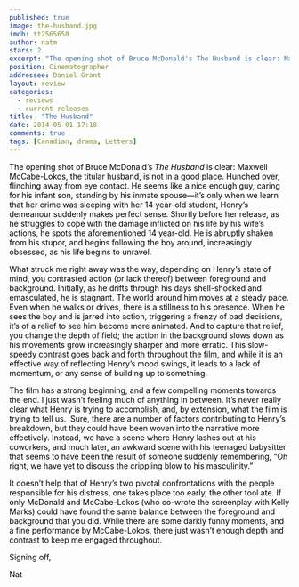 ```yaml
---
published: true
image: the-husband.jpg
imdb: tt2565650
author: natm
stars: 2
excerpt: "The opening shot of Bruce McDonald's The Husband is clear: Maxwell McCabe-Lokos, the titular husband, is not in a good place."
position: Cinematographer
addressee: Daniel Grant
layout: review
categories: 
  - reviews
  - current-releases
title:  "The Husband"
date: 2014-05-01 17:18
comments: true
tags: [Canadian, drama, Letters]
---
```

<p><span style="color:black;">The opening shot of Bruce McDonald&rsquo;s <em>The Husband</em> is clear: Maxwell McCabe-Lokos, the titular husband, is not in a good place. Hunched over, flinching away from eye contact. He seems like a nice enough guy, caring for his infant son, standing by his inmate spouse&mdash;it&rsquo;s only when we learn that her crime was sleeping with her 14 year-old student, Henry&rsquo;s demeanour suddenly makes perfect sense. Shortly before her release, as he struggles to cope with the damage inflicted on his life by his wife&rsquo;s actions, he spots the aforementioned 14 year-old. He is abruptly shaken from his stupor, and begins following the boy around, increasingly obsessed, as his life begins to unravel. </span></p>
<p><span style="color:black;">What struck me right away was the way, depending on Henry&rsquo;s state of mind, you contrasted action (or lack thereof) between foreground and background. Initially, as he drifts through his days shell-shocked and emasculated, he is stagnant. The world around him moves at a steady pace. Even when he walks or drives, there is a stillness to his presence. When he sees the boy and is jarred into action, triggering a frenzy of bad decisions, it&rsquo;s of a relief to see him become more animated. And to capture that relief, you change the depth of field; the action in the background slows down as his movements grow increasingly sharper and more erratic. This slow-speedy contrast goes back and forth throughout the film, and while it is an effective way of reflecting Henry&rsquo;s mood swings, it leads to a lack of momentum, or any sense of building up to something. </span></p>
<p><span style="color:black;">The film has a strong beginning, and a few compelling moments towards the end. I just wasn&rsquo;t feeling much of anything in between. It&rsquo;s never really clear what Henry is trying to accomplish, and, by extension, what the film is trying to tell us. &nbsp;Sure, there are a number of factors contributing to Henry&rsquo;s breakdown, but they could have been woven into the narrative more effectively. Instead, we have a scene where Henry lashes out at his coworkers, and much later, an awkward scene with his teenaged babysitter that seems to have been the result of someone suddenly remembering, &ldquo;Oh right, we have yet to discuss the crippling blow to his masculinity.&rdquo; </span></p>
<p><span style="color:black;">It doesn&rsquo;t help that of Henry&rsquo;s two pivotal confrontations with the people responsible for his distress, one takes place too early, the other tool ate. If only McDonald and McCabe-Lokos (who co-wrote the screenplay with Kelly Marks) could have found the same balance between the foreground and background that you did. While there are some darkly funny moments, and a fine performance by McCabe-Lokos, there just wasn&rsquo;t enough depth and contrast to keep me engaged throughout. </span></p>
<p><span style="color:black;">Signing off, </span></p>
<p><span style="color:black;">Nat</span></p>
